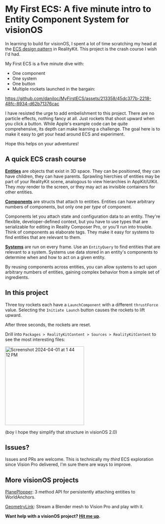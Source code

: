 # My First ECS: A five minute intro to Entity Component System for visionOS

In learning to build for visionOS, I spent a lot of time scratching my head at the [ECS design pattern](https://developer.apple.com/documentation/visionOS/understanding-the-realitykit-modular-architecture) in RealityKit. This project is the crash course I wish I'd had.

My First ECS is a five minute dive with:

- One component
- One system
- One button
- Multiple rockets launched in the bargain:

https://github.com/daniloc/MyFirstECS/assets/213358/45dc377b-2218-48fc-8934-d62b71376cac

I have resisted the urge to add embelishment to this project. There are no particle effects, nothing fancy at all. Just rockets that shoot upward when you click a button. While Apple's example code can be quite comprehensive, its depth can make learning a challenge. The goal here is to make it easy to get your head around ECS and experiment.

Hope this helps on your adventures!

## A quick ECS crash course

**[Entities](https://developer.apple.com/documentation/realitykit/entity)** are objects that exist in 3D space. They can be positioned, they can have children, they can have parents. Sprawling hierchies of entities may be part of your RealityKit scene, analogous to view hierarchies in AppKit/UIKit. They *may* render to the screen, or they may act as invisible containers for other entities.

**[Components](https://developer.apple.com/documentation/realitykit/component)** are structs that attach to entities. Entities can have arbitrary numbers of components, but only one per _type_ of component.

Components let you attach state and configuration data to an entity. They're flexible, developer-defined context, but you have to use types that are serializable for editing in Reality Composer Pro, or you'll run into trouble. Think of components as elaborate tags. They make it easy for systems to find entities that are relevant to them.

**[Systems](https://developer.apple.com/documentation/realitykit/system)** are run on every frame. Use an `EntityQuery` to find entities that are relevant to a system. Systems use data stored in an entity's components to determine when and how to act on a given entity.

By reusing components across entities, you can allow systems to act upon arbitrary numbers of entities, gaining complex behavior from a simple set of ingredients.

## In this project

Three toy rockets each have a `LaunchComponent` with a different `thrustForce` value. Selecting the `Initiate Launch` button causes the rockets to lift upward.

After three seconds, the rockets are reset.

Drill into `Packages > RealityKitContent > Sources > RealityKitContent` to see the most interesting files:

<img width="256" alt="Screenshot 2024-04-01 at 1 44 12 PM" src="https://github.com/daniloc/MyFirstECS/assets/213358/6ab59fb0-4a2e-462a-9372-d0016c3dad5f">

(boy I hope they simplify that structure in visionOS 2.0)

## Issues?

Issues and PRs are welcome. This is technically my _third_ ECS exploration since Vision Pro delivered, I'm sure there are ways to improve.

## More visionOS projects

[PlanePlopper](https://github.com/daniloc/PlanePlopper): 3 method API for persistently attaching entities to WorldAnchors.

[GeometryLink](https://github.com/daniloc/GeometryLink): Stream a Blender mesh to Vision Pro and play with it.

**Want help with a visionOS project? [Hit me up](https://visionprototypes.com).**
